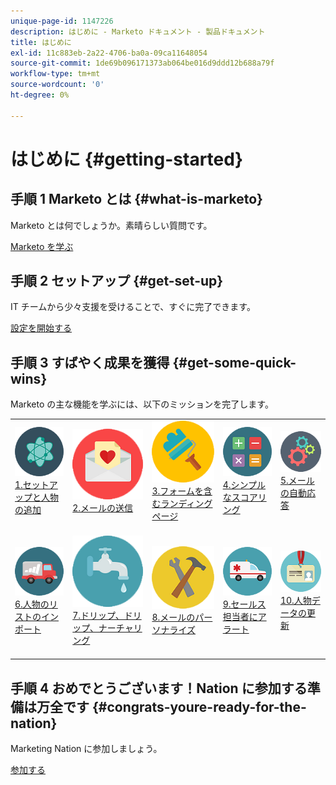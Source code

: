 ```yaml
---
unique-page-id: 1147226
description: はじめに - Marketo ドキュメント - 製品ドキュメント
title: はじめに
exl-id: 11c883eb-2a22-4706-ba0a-09ca11648054
source-git-commit: 1de69b096171373ab064be016d9ddd12b688a79f
workflow-type: tm+mt
source-wordcount: '0'
ht-degree: 0%

---
```


# はじめに {#getting-started}

## 手順 1 Marketo とは {#what-is-marketo}

Marketo とは何でしょうか。素晴らしい質問です。

[Marketo を学ぶ](/help/marketo/getting-started/what-is-adobe-marketo-engage.md)

## 手順 2 セットアップ {#get-set-up}

IT チームから少々支援を受けることで、すぐに完了できます。

[設定を開始する](/help/marketo/getting-started/setup/setup-steps.md)

## 手順 3 すばやく成果を獲得 {#get-some-quick-wins}

Marketo の主な機能を学ぶには、以下のミッションを完了します。

<table style="table-layout:fixed">
<tr>
  <td>
    <a href="/help/marketo/getting-started/quick-wins/get-set-up-and-add-a-person.md">
      <img alt="接続" src="getting-started/assets/getting-started-1.png"/>
    </a>
    <div>
    <a href="/help/marketo/getting-started/quick-wins/get-set-up-and-add-a-person.md">1.セットアップと人物の追加</a>
    </div>
    <br>
  </td>
  <td>
      <a href="getting-started/quick-wins/send-an-email.md">
       <img alt="インポート" src="getting-started/assets/getting-started-2.png" />
       </a>
    <div><a href="getting-started/quick-wins/send-an-email.md">2.メールの送信</a>
    </div>
    <br>
  </td>
  <td>
    <a href="getting-started/quick-wins/landing-page-with-a-form.md">
      <img alt="メール" src="getting-started/assets/getting-started-3.png" />
    </a>
    <div>
    <a href="getting-started/quick-wins/landing-page-with-a-form.md">3.フォームを含むランディングページ</a>
    </div>
    <br>
  </td>
  <td>
    <a href="getting-started/quick-wins/simple-scoring.md">
      <img alt="接続" src="getting-started/assets/getting-started-4.png"/>
    </a>
    <div>
    <a href="getting-started/quick-wins/simple-scoring.md">4.シンプルなスコアリング</a>
    </div>
    <br>
  </td>
  <td>
      <a href="getting-started/quick-wins/email-auto-response.md">
       <img alt="インポート" src="getting-started/assets/getting-started-5.png" />
       </a>
    <div><a href="getting-started/quick-wins/email-auto-response.md">5.メールの自動応答</a>
    </div>
    <br>
  </td>
</tr>
<tr>
  <td>
    <a href="getting-started/quick-wins/import-a-list-of-people.md">
      <img alt="メール" src="getting-started/assets/getting-started-6.png" />
    </a>
    <div>
    <a href="getting-started/quick-wins/import-a-list-of-people.md">6.人物のリストのインポート</a>
    </div>
    <br>
  </td>
  <td>
    <a href="getting-started/quick-wins/drip-drip-nurture.md">
      <img alt="接続" src="getting-started/assets/getting-started-7.png"/>
    </a>
    <div>
    <a href="getting-started/quick-wins/drip-drip-nurture.md">7.ドリップ、ドリップ、ナーチャリング</a>
    </div>
    <br>
  </td>
  <td>
      <a href="getting-started/quick-wins/personalize-an-email.md">
       <img alt="インポート" src="getting-started/assets/getting-started-8.png" />
       </a>
    <div><a href="getting-started/quick-wins/personalize-an-email.md">8.メールのパーソナライズ</a>
    </div>
    <br>
  </td>
  <td>
    <a href="getting-started/quick-wins/alert-the-sales-rep.md">
      <img alt="メール" src="getting-started/assets/getting-started-9.png" />
    </a>
    <div>
    <a href="getting-started/quick-wins/alert-the-sales-rep.md">9.セールス担当者にアラート</a>
    </div>
    <br>
  </td>
  <td>
    <a href="getting-started/quick-wins/update-person-data.md">
      <img alt="接続" src="getting-started/assets/getting-started-10.png"/>
    </a>
    <div>
    <a href="getting-started/quick-wins/update-person-data.md">10.人物データの更新</a>
    </div>
    <br>
  </td>
</tr>
</table>

## 手順 4 おめでとうございます！Nation に参加する準備は万全です  {#congrats-youre-ready-for-the-nation}

Marketing Nation に参加しましょう。

[参加する](https://nation.marketo.com)
